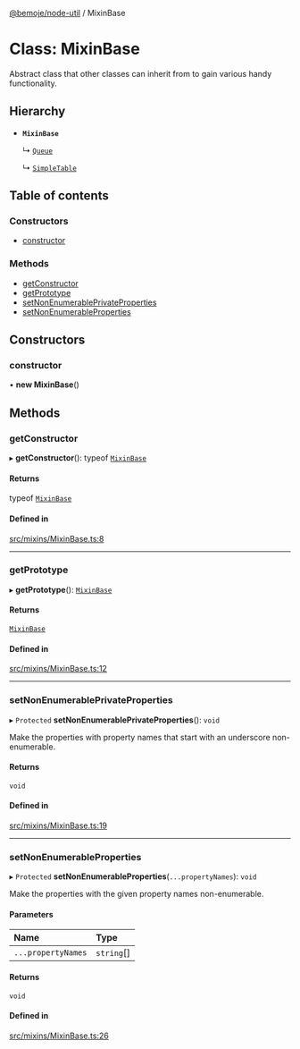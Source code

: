 [@bemoje/node-util](/docs/index.md) / MixinBase

# Class: MixinBase

Abstract class that other classes can inherit from to gain various handy functionality.

## Hierarchy

- **`MixinBase`**

  ↳ [`Queue`](/docs/classes/Queue.md)

  ↳ [`SimpleTable`](/docs/classes/SimpleTable.md)

## Table of contents

### Constructors

- [constructor](/docs/classes/MixinBase.md#constructor)

### Methods

- [getConstructor](/docs/classes/MixinBase.md#getconstructor)
- [getPrototype](/docs/classes/MixinBase.md#getprototype)
- [setNonEnumerablePrivateProperties](/docs/classes/MixinBase.md#setnonenumerableprivateproperties)
- [setNonEnumerableProperties](/docs/classes/MixinBase.md#setnonenumerableproperties)

## Constructors

### constructor

• **new MixinBase**()

## Methods

### getConstructor

▸ **getConstructor**(): typeof [`MixinBase`](/docs/classes/MixinBase.md)

#### Returns

typeof [`MixinBase`](/docs/classes/MixinBase.md)

#### Defined in

[src/mixins/MixinBase.ts:8](https://github.com/bemoje/bemoje-node-util/blob/b4dce81/src/mixins/MixinBase.ts#L8)

___

### getPrototype

▸ **getPrototype**(): [`MixinBase`](/docs/classes/MixinBase.md)

#### Returns

[`MixinBase`](/docs/classes/MixinBase.md)

#### Defined in

[src/mixins/MixinBase.ts:12](https://github.com/bemoje/bemoje-node-util/blob/b4dce81/src/mixins/MixinBase.ts#L12)

___

### setNonEnumerablePrivateProperties

▸ `Protected` **setNonEnumerablePrivateProperties**(): `void`

Make the properties with property names that start with an underscore non-enumerable.

#### Returns

`void`

#### Defined in

[src/mixins/MixinBase.ts:19](https://github.com/bemoje/bemoje-node-util/blob/b4dce81/src/mixins/MixinBase.ts#L19)

___

### setNonEnumerableProperties

▸ `Protected` **setNonEnumerableProperties**(`...propertyNames`): `void`

Make the properties with the given property names non-enumerable.

#### Parameters

| Name | Type |
| :------ | :------ |
| `...propertyNames` | `string`[] |

#### Returns

`void`

#### Defined in

[src/mixins/MixinBase.ts:26](https://github.com/bemoje/bemoje-node-util/blob/b4dce81/src/mixins/MixinBase.ts#L26)
